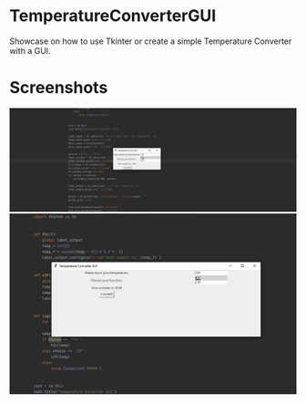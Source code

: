 # TemperatureConverterGUI
Showcase on how to use Tkinter or create a simple Temperature Converter with a GUI.

# Screenshots
![calc1.png](https://github.com/HaydenHildreth/TemperatureConverterGUI/blob/01e8efd2df342cf4b8b1eaacc087f9da80473572/screenshots/calc1.png)
![calc2.png](https://github.com/HaydenHildreth/TemperatureConverterGUI/blob/01e8efd2df342cf4b8b1eaacc087f9da80473572/screenshots/calc2.png)
